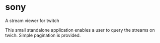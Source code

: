 # sony
A stream viewer for twitch

This small standalone application enables a user to query the streams on twich. Simple pagination is provided.
